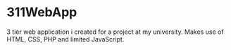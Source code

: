 # 311WebApp
3 tier web application i created for a project at my university.
Makes use of HTML, CSS, PHP and limited JavaScript. 
